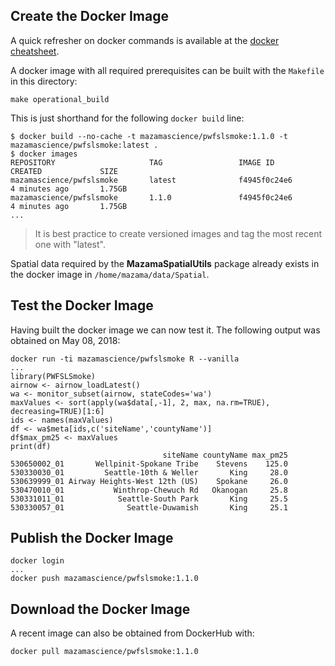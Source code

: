 ## Create the Docker Image ##

A quick refresher on docker commands is available at the [docker cheatsheet](https://github.com/wsargent/docker-cheat-sheet).

A docker image with all required prerequisites can be built with the `Makefile` in this directory:

```
make operational_build
```

This is just shorthand for the following `docker build` line:

```
$ docker build --no-cache -t mazamascience/pwfslsmoke:1.1.0 -t mazamascience/pwfslsmoke:latest .
$ docker images
REPOSITORY                     TAG                 IMAGE ID            CREATED             SIZE
mazamascience/pwfslsmoke       latest              f4945f0c24e6        4 minutes ago       1.75GB
mazamascience/pwfslsmoke       1.1.0               f4945f0c24e6        4 minutes ago       1.75GB
...
```

> It is best practice to create versioned images and tag the most recent one with "latest".

Spatial data required by the **MazamaSpatialUtils** package already exists in the docker image in `/home/mazama/data/Spatial`.


## Test the Docker Image ##

Having built the docker image we can now test it. The following output was obtained on May 08, 2018:

```
docker run -ti mazamascience/pwfslsmoke R --vanilla
...
library(PWFSLSmoke)
airnow <- airnow_loadLatest()
wa <- monitor_subset(airnow, stateCodes='wa')
maxValues <- sort(apply(wa$data[,-1], 2, max, na.rm=TRUE), decreasing=TRUE)[1:6]
ids <- names(maxValues)
df <- wa$meta[ids,c('siteName','countyName')]
df$max_pm25 <- maxValues
print(df)
                                  siteName countyName max_pm25
530650002_01       Wellpinit-Spokane Tribe    Stevens    125.0
530330030_01         Seattle-10th & Weller       King     28.0
530639999_01 Airway Heights-West 12th (US)    Spokane     26.0
530470010_01           Winthrop-Chewuch Rd   Okanogan     25.8
530331011_01            Seattle-South Park       King     25.5
530330057_01              Seattle-Duwamish       King     25.1
```


## Publish the Docker Image ##

```
docker login
...
docker push mazamascience/pwfslsmoke:1.1.0
```


## Download the Docker Image ##

A recent image can also be obtained from DockerHub with:

```
docker pull mazamascience/pwfslsmoke:1.1.0
```

